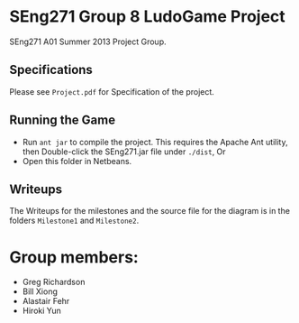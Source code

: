 SEng271 Group 8 LudoGame Project
=======

SEng271 A01 Summer 2013 Project Group.

## Specifications ##
Please see `Project.pdf` for Specification of the project.

## Running the Game ##
* Run `ant jar` to compile the project. This requires the Apache Ant utility, then Double-click the SEng271.jar file under `./dist`, Or 
* Open this folder in Netbeans.

## Writeups ##
The Writeups for the milestones and the source file for the diagram is in the folders `Milestone1` and `Milestone2`.

Group members:
=======
* Greg Richardson
* Bill Xiong
* Alastair Fehr
* Hiroki Yun
